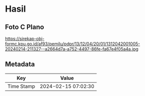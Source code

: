 # Hasil

## Foto C Plano

https://sirekap-obj-formc.kpu.go.id/af93/pemilu/pdpr/13/12/04/20/01/1312042001005-20240214-211327--a2664d7a-a752-4497-86fe-fa67e4f05a4a.jpg


## Metadata

| Key        | Value               |
| ---------- | ------------------- |
| Time Stamp | 2024-02-15 07:02:30 |



